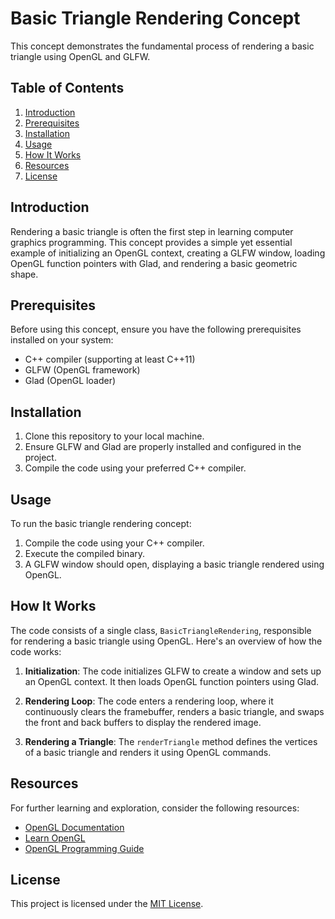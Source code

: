 # Basic Triangle Rendering Concept

This concept demonstrates the fundamental process of rendering a basic triangle using OpenGL and GLFW.

## Table of Contents

1. [Introduction](#introduction)
2. [Prerequisites](#prerequisites)
3. [Installation](#installation)
4. [Usage](#usage)
5. [How It Works](#how-it-works)
6. [Resources](#resources)
7. [License](#license)

## Introduction

Rendering a basic triangle is often the first step in learning computer graphics programming. This concept provides a simple yet essential example of initializing an OpenGL context, creating a GLFW window, loading OpenGL function pointers with Glad, and rendering a basic geometric shape.

## Prerequisites

Before using this concept, ensure you have the following prerequisites installed on your system:

- C++ compiler (supporting at least C++11)
- GLFW (OpenGL framework)
- Glad (OpenGL loader)

## Installation

1. Clone this repository to your local machine.
2. Ensure GLFW and Glad are properly installed and configured in the project.
3. Compile the code using your preferred C++ compiler.

## Usage

To run the basic triangle rendering concept:

1. Compile the code using your C++ compiler.
2. Execute the compiled binary.
3. A GLFW window should open, displaying a basic triangle rendered using OpenGL.

## How It Works

The code consists of a single class, `BasicTriangleRendering`, responsible for rendering a basic triangle using OpenGL. Here's an overview of how the code works:

1. **Initialization**: The code initializes GLFW to create a window and sets up an OpenGL context. It then loads OpenGL function pointers using Glad.

2. **Rendering Loop**: The code enters a rendering loop, where it continuously clears the framebuffer, renders a basic triangle, and swaps the front and back buffers to display the rendered image.

3. **Rendering a Triangle**: The `renderTriangle` method defines the vertices of a basic triangle and renders it using OpenGL commands.

## Resources

For further learning and exploration, consider the following resources:

- [OpenGL Documentation](https://www.opengl.org/documentation/)
- [Learn OpenGL](https://learnopengl.com/)
- [OpenGL Programming Guide](https://www.opengl.org/documentation/red_book/)

## License

This project is licensed under the [MIT License](LICENSE).
